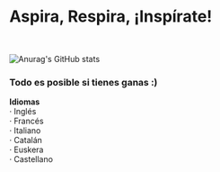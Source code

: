 <h1>Aspira, Respira, ¡Inspírate!</h1>
<br>

![Anurag's GitHub stats](https://github-readme-stats.vercel.app/api?username=kay-nicte&show_icons=true&theme=gruvbox)
<br>
<h3>Todo es posible si tienes ganas :)</h3>

<b>Idiomas</b>
<br>
· Inglés
<br>
· Francés
<br>
· Italiano
<br>
· Catalán
<br>
· Euskera
<br>
· Castellano
